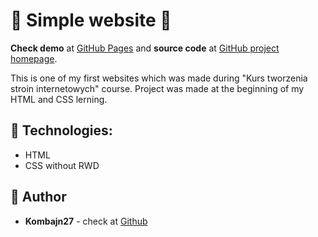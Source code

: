 # :construction: Simple website :construction:

**Check demo** at  [GitHub Pages](https://kombajn27.github.io/PSD1-basic_not-RWD/) and **source code** at [GitHub project homepage](https://github.com/Kombajn27/PSD1-basic_not-RWD).

This is one of my first websites which was made during "Kurs tworzenia stroin internetowych" course. 
Project was made at the beginning of my HTML and CSS lerning. 

## :rocket: Technologies:
* HTML
* CSS without RWD

## :bust_in_silhouette: Author
* **Kombajn27** - check at [Github](https://github.com/Kombajn27)